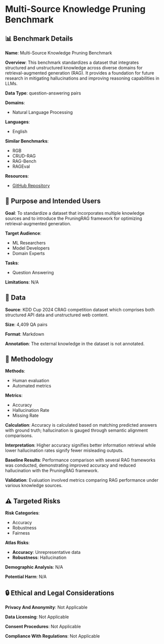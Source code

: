 # Multi-Source Knowledge Pruning Benchmark

## 📊 Benchmark Details

**Name**: Multi-Source Knowledge Pruning Benchmark

**Overview**: This benchmark standardizes a dataset that integrates structured and unstructured knowledge across diverse domains for retrieval-augmented generation (RAG). It provides a foundation for future research in mitigating hallucinations and improving reasoning capabilities in LLMs.

**Data Type**: question-answering pairs

**Domains**:
- Natural Language Processing

**Languages**:
- English

**Similar Benchmarks**:
- RGB
- CRUD-RAG
- RAG-Bench
- RAGEval

**Resources**:
- [GitHub Repository](https://github.com/USTCAGI/PruningRAG)

## 🎯 Purpose and Intended Users

**Goal**: To standardize a dataset that incorporates multiple knowledge sources and to introduce the PruningRAG framework for optimizing retrieval-augmented generation.

**Target Audience**:
- ML Researchers
- Model Developers
- Domain Experts

**Tasks**:
- Question Answering

**Limitations**: N/A

## 💾 Data

**Source**: KDD Cup 2024 CRAG competition dataset which comprises both structured API data and unstructured web content.

**Size**: 4,409 QA pairs

**Format**: Markdown

**Annotation**: The external knowledge in the dataset is not annotated.

## 🔬 Methodology

**Methods**:
- Human evaluation
- Automated metrics

**Metrics**:
- Accuracy
- Hallucination Rate
- Missing Rate

**Calculation**: Accuracy is calculated based on matching predicted answers with ground truth; hallucination is gauged through semantic alignment comparisons.

**Interpretation**: Higher accuracy signifies better information retrieval while lower hallucination rates signify fewer misleading outputs.

**Baseline Results**: Performance comparison with several RAG frameworks was conducted, demonstrating improved accuracy and reduced hallucination with the PruningRAG framework.

**Validation**: Evaluation involved metrics comparing RAG performance under various knowledge sources.

## ⚠️ Targeted Risks

**Risk Categories**:
- Accuracy
- Robustness
- Fairness

**Atlas Risks**:
- **Accuracy**: Unrepresentative data
- **Robustness**: Hallucination

**Demographic Analysis**: N/A

**Potential Harm**: N/A

## 🔒 Ethical and Legal Considerations

**Privacy And Anonymity**: Not Applicable

**Data Licensing**: Not Applicable

**Consent Procedures**: Not Applicable

**Compliance With Regulations**: Not Applicable
